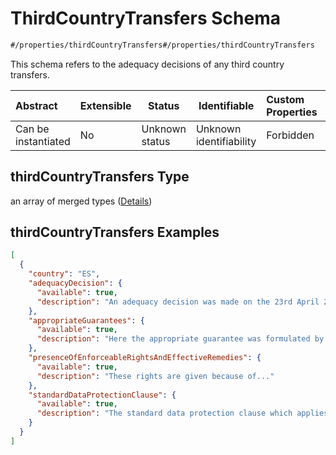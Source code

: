 # ThirdCountryTransfers Schema

```txt
#/properties/thirdCountryTransfers#/properties/thirdCountryTransfers
```

This schema refers to the adequacy decisions of any third country transfers.


| Abstract            | Extensible | Status         | Identifiable            | Custom Properties | Additional Properties | Access Restrictions | Defined In                                                           |
| :------------------ | ---------- | -------------- | ----------------------- | :---------------- | --------------------- | ------------------- | -------------------------------------------------------------------- |
| Can be instantiated | No         | Unknown status | Unknown identifiability | Forbidden         | Allowed               | none                | [tilt-schema.json\*](../out/tilt-schema.json "open original schema") |

## thirdCountryTransfers Type

an array of merged types ([Details](tilt-schema-properties-thirdcountrytransfers-items.md))

## thirdCountryTransfers Examples

```json
[
  {
    "country": "ES",
    "adequacyDecision": {
      "available": true,
      "description": "An adequacy decision was made on the 23rd April 2020 by..."
    },
    "appropriateGuarantees": {
      "available": true,
      "description": "Here the appropriate guarantee was formulated by..."
    },
    "presenceOfEnforceableRightsAndEffectiveRemedies": {
      "available": true,
      "description": "These rights are given because of..."
    },
    "standardDataProtectionClause": {
      "available": true,
      "description": "The standard data protection clause which applies here can be found here: ..."
    }
  }
]
```
